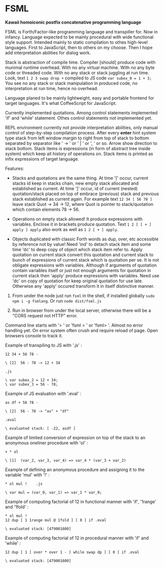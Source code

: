 # FSML
**Kawaii homoiconic postfix concatenative programming language**

FSML is Forth/Factor-like programming language and transpiller for. Now in infancy. Language expected to be mainly procedural with wide functional style support. Intended mainly to static compilation to othes high-level languages. First to JavaScript, then to others on my choose. Then I hope add interpretation abilities for dialog work.

Stack is abstraction of compile time. Compiler \[should\] produce code with munimal runtime overhead. With no any virtual machine. With no any byte code or threaded code. With no any stack or stack juggling at run time. Look, text `1 2 3 swap drop +` compiled to JS code `var subex_0 = 1 + 3;` You see no any stack or stack manipulation in produced code, no interpretation at run time, hence no overhead.

Language planed to be mainly lightweight, easy and portable frontend for target languages. It's what CoffeeScript for JavaScript.

Currently implemented quotations. Among control statements implemented 'if' and 'while' statement. Othes control statements not implemented yet.

REPL environment currently not provide interpretation abilities, only manual control of step-by-step compilation process. After every **enter** hint system type stack from left window margin to right from top of stack to bottom separated by separator like ' -> ' or ' | ' or ', ' or so. Arrow show direction to stack bottom. Stack items is expressions (in form of abstract tree inside system) which keep all history of operations on. Stack items is printed as infix expressions of target language.

Features:

* Stacks and quotations are the same thing. At time '\[' occur, current stacks id keep in stacks chain, new empty stack allocated and established as current. At time '\]' occur, id of current (nested) quotation/stack placed on top of embrace (previous) stack and previous stack established as current again. For example text `12 34 [ 56 78 ]` leave stack Quot -> 34 -> 12, where Quot is pointer to stack/quotation which contain elements 78 -> 56.

* Operations on empty stack allowed! It produce expressions with variables. Enclose it in brackets produce quotation. Text `1 2 [ [ + ] apply ] apply` also work as well as `1 2 [ + ] apply`.

* Objects duplicated with classic Forth words as dup, over, etc accessible by reference not by value! Need 'ind' to detach stack item and some time 'dc' to deep copy of object which stack item refer to. Apply quotation on current stack convert this quotation and current stack to bunch of expressions of current stack which is quotation per se. It is not obligate expressions with variables. Although if arguments of quotation contain variables itself or just not enough arguments for quotation in current stack then 'apply' produce expressions with variables. Need use 'dc' on copy of quotation for keep original quotation for use late. Otherwise any 'apply' occured transform it in itself distinctive manner.

1. From under the node just run `fsml` in the shell, if installed globally `sudo npm i -g fsmlang`. Or run `node dist/fsml.js`

2. Run in browser from under the local server, otherwise there will be a "CORS request not HTTP" error.

Command line starts with '> ' or 'fsml > ' or 'fsml> '. Almost no error handling yet. On error system often crush and require reload of page. Open browsers console to track it.


Example of transpiling to JS with '.js' :

```forth
12 34 + 56 78 -

\ [2]  56 - 78 -> 12 + 34

.js

\ var subex_2 = 12 + 34;
\ var subex_3 = 56 - 78;
```


Example of JS evaluation with '.eval' :

```forth
as df + 56 78 -

\ [2]  56 - 78 -> "as" + "df"

.eval

\ evaluated stack: [ -22, asdf ]
```


Example of limited conversion of expression on top of the stack to an anonymous oneliner procedure with 'ol' :

```forth
+ * ol

\ [1]  (var_2, var_3, var_4) => var_4 * (var_3 + var_2)
```


Example of defining an anonymous procedure and assigning it to the variable 'mul' with '!' :

```forth
* ol mul !    .js

\ var mul = (var_0, var_1) => var_1 * var_0;
```

Example of computing factorial of 12 in functional manner with 'if', '1range' and '1fold' :

```forth
* ol mul !
12 dup [ 1 1range mul @ 1fold ] [ 0 ] if .eval

\ evaluated stack: [479001600]
```

Example of computing factorial of 12 in procedural manner with 'if' and 'while' :

```forth
12 dup [ 1 [ over * over 1 - ] while swap dp ] [ 0 ] if .eval

\ evaluated stack: [479001600]
```
